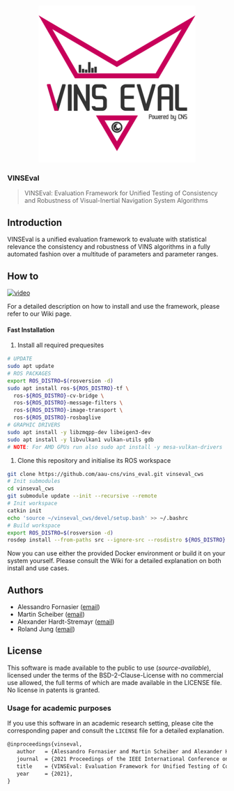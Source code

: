 <br />
<div align="center">
  <a href="#"><img src="public/images/logo_dark_bg.png" alt="Logo" width="360" height="360"></a>
</div>
<h3>VINSEval</h3>

> VINSEval: Evaluation Framework for Unified Testing of Consistency and Robustness of Visual-Inertial Navigation System Algorithms

## Introduction

VINSEval is a unified evaluation framework to evaluate with statistical relevance the consistency and robustness of VINS algorithms in a fully automated fashion over a multitude of parameters and parameter ranges.

## How to

[![video](https://img.youtube.com/vi/KuA3nibxWok/maxresdefault.jpg)](https://www.youtube.com/watch?v=KuA3nibxWok)

For a detailed description on how to install and use the framework, please refer to our Wiki page.

#### Fast Installation

1. Install all required prequesites
```bash
# UPDATE
sudo apt update
# ROS PACKAGES
export ROS_DISTRO=$(rosversion -d)
sudo apt install ros-${ROS_DISTRO}-tf \
  ros-${ROS_DISTRO}-cv-bridge \
  ros-${ROS_DISTRO}-message-filters \
  ros-${ROS_DISTRO}-image-transport \
  ros-${ROS_DISTRO}-rosbaglive
# GRAPHIC DRIVERS
sudo apt install -y libzmqpp-dev libeigen3-dev
sudo apt install -y libvulkan1 vulkan-utils gdb
# NOTE: For AMD GPUs run also sudo apt install -y mesa-vulkan-drivers
```

1. Clone this repository and initialise its ROS workspace
```bash
git clone https://github.com/aau-cns/vins_eval.git vinseval_cws
# Init submodules
cd vinseval_cws
git submodule update --init --recursive --remote
# Init workspace
catkin init
echo 'source ~/vinseval_cws/devel/setup.bash' >> ~/.bashrc
# Build workspace
export ROS_DISTRO=$(rosversion -d)
rosdep install --from-paths src --ignore-src --rosdistro ${ROS_DISTRO} -y
```

Now you can use either the provided Docker environment or build it on your system yourself. Please consult the Wiki for a detailed explanation on both install and use cases.


## Authors

* Alessandro Fornasier ([email](mailto:alessandro.fornasier@aau.at?subject=[VINS%20Eval]))
* Martin Scheiber ([email](mailto:martin.scheiber@aau.at?subject=[VINS%20Eval]))
* Alexander Hardt-Stremayr ([email](mailto:Alexander.hardt-stremayr@aau.at?subject=[VINS%20Eval]))
* Roland Jung ([email](mailto:roland.jung@aau.at?subject=[VINS%20Eval]))

## License
This software is made available to the public to use (_source-available_),
licensed under the terms of the BSD-2-Clause-License with no commercial use allowed, the full terms of which are made available in the LICENSE file. No license in patents is granted.

### Usage for academic purposes
If you use this software in an academic research setting, please cite the
corresponding paper and consult the `LICENSE` file for a detailed explanation.

```latex
@inproceedings{vinseval,
   author   = {Alessandro Fornasier and Martin Scheiber and Alexander Hardt-Stremayr and Roland Jung and Stephan Weiss},
   journal  = {2021 Proceedings of the IEEE International Conference on Robotics and Automation (ICRA21 - accepted)},
   title    = {VINSEval: Evaluation Framework for Unified Testing of Consistency and Robustness of Visual-Inertial Navigation System Algorithms},
   year     = {2021},
}
```

